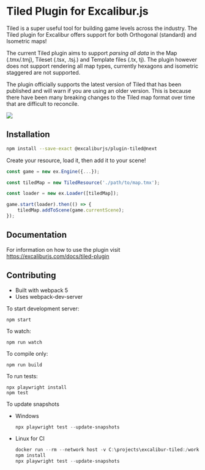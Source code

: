 # Tiled Plugin for Excalibur.js

Tiled is a super useful tool for building game levels across the industry. The Tiled plugin for Excalibur offers support for both Orthogonal (standard) and Isometric maps!

The current Tiled plugin aims to support *parsing all data* in the Map (.tmx/.tmj), Tileset (.tsx, .tsj.) and Template files (.tx, tj). The plugin however does not support rendering all map types, currently hexagons and isometric staggered are not supported.

The plugin officially supports the latest version of Tiled that has been published and will warn if you are using an older version. This is because there have been many breaking changes to the Tiled map format over time that are difficult to reconcile.

![](./readme/example.gif)

## Installation

```sh
npm install --save-exact @excaliburjs/plugin-tiled@next
```

Create your resource, load it, then add it to your scene!

```typescript
const game = new ex.Engine({...});

const tiledMap = new TiledResource('./path/to/map.tmx');

const loader = new ex.Loader([tiledMap]);

game.start(loader).then(() => {
    tiledMap.addToScene(game.currentScene);
});

```

## Documentation

For information on how to use the plugin visit https://excaliburjs.com/docs/tiled-plugin

## Contributing

- Built with webpack 5
- Uses webpack-dev-server

To start development server:

    npm start

To watch:

    npm run watch

To compile only:

    npm run build

To run tests:

    npx playwright install
    npm test

To update snapshots

* Windows

   ```powershell
   npx playwright test --update-snapshots
   ```

* Linux for CI

   ```powershell
   docker run --rm --network host -v C:\projects\excalibur-tiled:/work/ -w /work/ -it mcr.microsoft.com/playwright:v1.41.2-jammy /bin/bash
   npm install
   npx playwright test --update-snapshots
   ```
   


